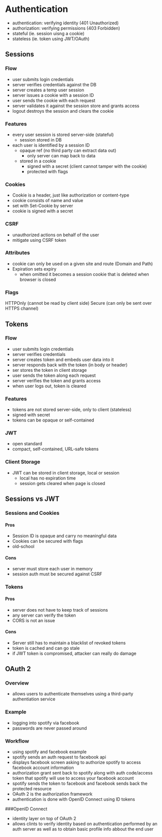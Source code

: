 # Authentication
- authentication: verifying identity (401 Unauthorized)
- authorization: verifying permissions (403 Forbidden)
- stateful (ie. session uisng a cookie)
- stateless (ie. token using JWT/OAuth)

## Sessions
### Flow
- user submits login credentials
- server verifies credentials against the DB
- server creates a temp user session
- server issues a cookie with a session ID
- user sends the cookie with each request
- server validates it against the session store and grants access
- logout destroys the session and clears the cookie

### Features
- every user session is stored server-side (stateful)
  - session stored in DB
- each user is identified by a session ID
  - opaque ref (no third party can extract data out)
    - only server can map back to data
  - stored in a cookie
    - signed with a secret (client cannot tamper with the cookie)
    - protected with flags
    
### Cookies
- Cookie is a header, just like authorization or content-type
- cookie consists of name and value
- set with Set-Cookie by server
- cookie is signed with a secret

### CSRF
- unauthorized actions on behalf of the user
- mitigate using CSRF token

### Attributes
- cookie can only be used on a given site and route (Domain and Path)
- Expiration sets expiry
  - when omitted it becomes a session cookie that is deleted when browser is closed

### Flags
HTTPOnly (cannot be read by client side)
Secure (can only be sent over HTTPS channel)

## Tokens
### Flow
- user submits login credentials
- server verifies credentials
- server creates token and embeds user data into it
- server responds back with the token (in body or header)
- ser stores the token in client storage
- user sends the token along each request
- server verifies the token and grants access
- when user logs out, token is cleared

### Features
- tokens are not stored server-side, only to client (stateless)
- signed with secret
- tokens can be opaque or self-contained

### JWT
- open standard
- compact, self-contained, URL-safe tokens

### Client Storage
- JWT can be stored in client storage, local or session
  - local has no expiration time
  - session gets cleared when page is closed

## Sessions vs JWT
### Sessions and Cookies
#### Pros
- Session ID is opaque and carry no meaningful data
- Cookies can be secured with flags
- old-school
#### Cons
- server must store each user in memory
- session auth must be secured against CSRF

### Tokens
#### Pros
- server does not have to keep track of sessions
- any server can verify the token
- CORS is not an issue
#### Cons
- Server still has to maintain a blacklist of revoked tokens
- token is cached and can go stale
- if JWT token is compromised, attacker can really do damage

## OAuth 2
### Overview
- allows users to authenticate themselves using a third-party authentiation service

### Example
- logging into spotify via facebook
- passwords are never passed around

### Workflow
- using spotify and facebook example
- spotify sends an auth request to facebook api
- displays facebook screen asking to authorize spotify to access facebook account information
- authorization grant sent back to spotify along with auth code/access token that spotify will use to access your facebook account
- spotify sends the token to facebook and facebook sends back the protected resource 
- OAuth 2 is the authorization framework
- authentication is done with OpenID Connect using ID tokens

###OpenID Connect
- identity layer on top of OAuth 2 
- allows clints to verify identity based on authentication performed by an auth server as well as to obtain basic profile info abbout the end user


   

